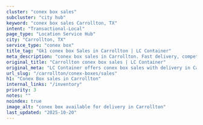 ```yaml
---
cluster: "conex box sales"
subcluster: "city hub"
keyword: "conex box sales Carrollton, TX"
intent: "Transactional-Local"
page_type: "Location Service Hub"
city: "Carrollton, TX"
service_type: "conex box"
title_tag: "Gk1 conex box Sales in Carrollton | LC Container"
meta_description: "conex box sales in Carrollton. Fast delivery, competitive pricing. Serving conex boxes area. Quote ID: ZI9. Call (214) 524-4168 for your free quote today."
original_title: "Carrollton conex box sales | LC Container"
original_meta: "LC Container offers conex box sales with delivery in Carrollton, TX. Local. Fast quotes. Since 2003."
url_slug: "/carrollton/conex-boxes/sales"
h1: "Conex Box sales in Carrollton"
internal_links: "/inventory"
priority: 3
notes: ""
noindex: true
image_alt: "conex box available for delivery in Carrollton"
last_updated: "2025-10-20"
---
```


<!-- TODO: Add unique city/inventory copy, images, and internal links here. -->
